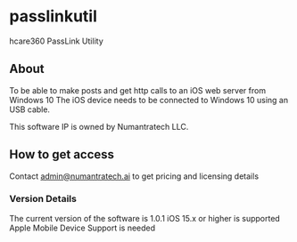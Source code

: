 # passlinkutil
hcare360 PassLink Utility
## About 
To be able to make posts and get http calls to an iOS web server from Windows 10
The iOS device needs to be connected to Windows 10 using an USB cable.

This software IP is owned by Numantratech LLC. 

## How to get access 
Contact admin@numantratech.ai to get pricing and licensing details

### Version Details
The current version of the software is 1.0.1
iOS 15.x or higher is supported
Apple Mobile Device Support is needed


